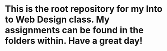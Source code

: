 #  This is the root repository for my Into to Web Design class. My assignments can be found in the folders within. Have a great day!
